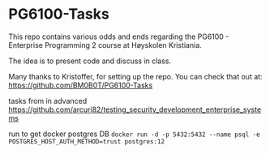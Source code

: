 # PG6100-Tasks

This repo contains various odds and ends regarding the PG6100 - Enterprise Programming 2 course at Høyskolen Kristiania.

The idea is to present code and discuss in class. 

Many thanks to Kristoffer, for setting up the repo. You can check that out at: https://github.com/BM0B0T/PG6100-Tasks 

tasks from in advanced https://github.com/arcuri82/testing_security_development_enterprise_systems

run to get docker postgres DB `docker run -d -p 5432:5432 --name psql -e POSTGRES_HOST_AUTH_METHOD=trust postgres:12`